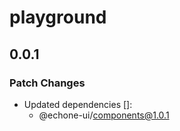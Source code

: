 # playground

## 0.0.1

### Patch Changes

- Updated dependencies []:
  - @echone-ui/components@1.0.1
